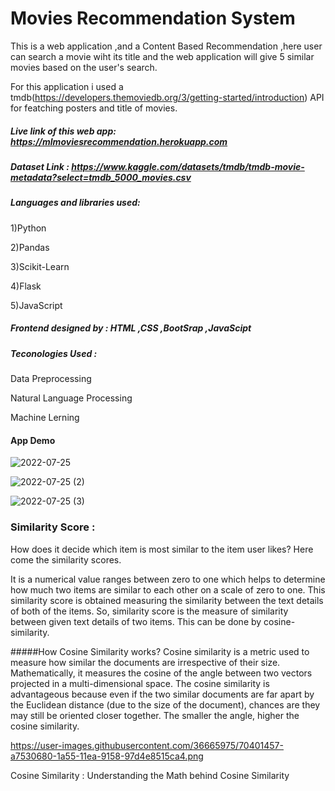 # Movies Recommendation System 

This is a web application ,and a Content Based Recommendation ,here user can search a movie wiht its title and the web  application will give 5 similar movies based on the user's search.

For this application i used a tmdb(https://developers.themoviedb.org/3/getting-started/introduction)  API for featching  posters and title of  movies.

##### Live link of this web app: https://mlmoviesrecommendation.herokuapp.com

##### Dataset Link : https://www.kaggle.com/datasets/tmdb/tmdb-movie-metadata?select=tmdb_5000_movies.csv

##### Languages and libraries used:
  1)Python 
  
  2)Pandas
  
  3)Scikit-Learn
  
  4)Flask
  
  5)JavaScript
  
  ##### Frontend designed by : HTML  ,CSS  ,BootSrap  ,JavaScipt
  ##### Teconologies Used : 
  
  Data Preprocessing
  
  Natural Language Processing
  
  Machine Lerning
  
  #### App Demo
  
  ![2022-07-25](https://user-images.githubusercontent.com/64775171/180815062-ea07045d-5441-4d06-a168-bfdfebe114b3.png)

![2022-07-25 (2)](https://user-images.githubusercontent.com/64775171/180815172-698ee6d0-4132-4ef5-b8c8-193dd3ab364b.png)

![2022-07-25 (3)](https://user-images.githubusercontent.com/64775171/180815262-c4c24f82-5968-413b-b220-04d0347724a0.png)

### Similarity Score :
How does it decide which item is most similar to the item user likes? Here come the similarity scores.

It is a numerical value ranges between zero to one which helps to determine how much two items are similar to each other on a scale of zero to one. This similarity score is obtained measuring the similarity between the text details of both of the items. So, similarity score is the measure of similarity between given text details of two items. This can be done by cosine-similarity.

#####How Cosine Similarity works?
Cosine similarity is a metric used to measure how similar the documents are irrespective of their size. Mathematically, it measures the cosine of the angle between two vectors projected in a multi-dimensional space. The cosine similarity is advantageous because even if the two similar documents are far apart by the Euclidean distance (due to the size of the document), chances are they may still be oriented closer together. The smaller the angle, higher the cosine similarity.

https://user-images.githubusercontent.com/36665975/70401457-a7530680-1a55-11ea-9158-97d4e8515ca4.png

Cosine Similarity : Understanding the Math behind Cosine Similarity

